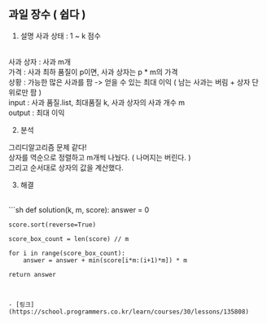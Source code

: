 ## 과일 장수 ( 쉽다 )

1. 설명
사과 상태 : 1 ~ k 점수
</br>
사과 상자 : 사과 m개
</br>
가격 : 사과 최하 품질이 p이면, 사과 상자는 p * m의 가격
</br>
상황 : 가능한 많은 사과를 팜 -> 얻을 수 있는 최대 이익 ( 남는 사과는 버림 + 상자 단위로만 팜 )
</br>
input : 사과 품질.list, 최대품질 k, 사과 상자의 사과 개수 m
</br>
output : 최대 이익
</br>

2. 분석

그리디알고리즘 문제 같다!
</br>
상자를 역순으로 정렬하고 m개씩 나눴다. ( 나머지는 버린다. )
</br>
그리고 순서대로 상자의 값을 계산했다.

3. 해결

</br>
```sh
def solution(k, m, score):
    answer = 0
    
    score.sort(reverse=True)
    
    score_box_count = len(score) // m
    
    for i in range(score_box_count):
        answer = answer + min(score[i*m:(i+1)*m]) * m
        
    return answer
```


- [링크](https://school.programmers.co.kr/learn/courses/30/lessons/135808)